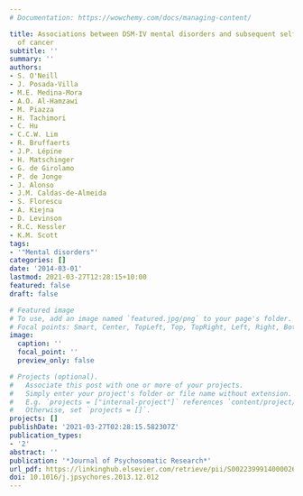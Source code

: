 ```yaml
---
# Documentation: https://wowchemy.com/docs/managing-content/

title: Associations between DSM-IV mental disorders and subsequent self-reported diagnosis
  of cancer
subtitle: ''
summary: ''
authors:
- S. O'Neill
- J. Posada-Villa
- M.E. Medina-Mora
- A.O. Al-Hamzawi
- M. Piazza
- H. Tachimori
- C. Hu
- C.C.W. Lim
- R. Bruffaerts
- J.P. Lépine
- H. Matschinger
- G. de Girolamo
- P. de Jonge
- J. Alonso
- J.M. Caldas-de-Almeida
- S. Florescu
- A. Kiejna
- D. Levinson
- R.C. Kessler
- K.M. Scott
tags: 
- '"Mental disorders"'
categories: []
date: '2014-03-01'
lastmod: 2021-03-27T12:28:15+10:00
featured: false
draft: false

# Featured image
# To use, add an image named `featured.jpg/png` to your page's folder.
# Focal points: Smart, Center, TopLeft, Top, TopRight, Left, Right, BottomLeft, Bottom, BottomRight.
image:
  caption: ''
  focal_point: ''
  preview_only: false

# Projects (optional).
#   Associate this post with one or more of your projects.
#   Simply enter your project's folder or file name without extension.
#   E.g. `projects = ["internal-project"]` references `content/project/deep-learning/index.md`.
#   Otherwise, set `projects = []`.
projects: []
publishDate: '2021-03-27T02:28:15.582307Z'
publication_types:
- '2'
abstract: ''
publication: '*Journal of Psychosomatic Research*'
url_pdf: https://linkinghub.elsevier.com/retrieve/pii/S0022399914000026
doi: 10.1016/j.jpsychores.2013.12.012
---
```

